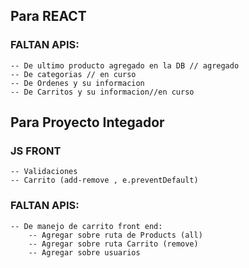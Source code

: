 ## Para REACT
### FALTAN APIS:

    -- De ultimo producto agregado en la DB // agregado
    -- De categorias // en curso
    -- De Ordenes y su informacion
    -- De Carritos y su informacion//en curso

## Para Proyecto Integador
### JS FRONT
    -- Validaciones
    -- Carrito (add-remove , e.preventDefault)
### FALTAN APIS:
    -- De manejo de carrito front end:
        -- Agregar sobre ruta de Products (all)
        -- Agregar sobre ruta Carrito (remove)
        -- Agregar sobre usuarios